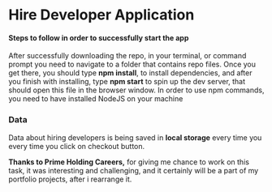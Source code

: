 # Hire Developer Application

#### Steps to follow in order to successfully start the app
After successfully downloading the repo, in your terminal, or command prompt you need to navigate to a folder that contains repo files. Once you get there, you should type **npm install**, to install dependencies, and after you finish with installing, type **npm start** to spin up the dev server, that should open this file in the browser window. In order to use npm commands, you need to have installed NodeJS on your machine

### Data
Data about hiring developers is being saved in **local storage** every time you every time you click on checkout button. 

**Thanks to Prime Holding Careers,** for giving me chance to work on this task, it was interesting and challenging, and it certainly will be a part of my portfolio projects, after i rearrange it.
